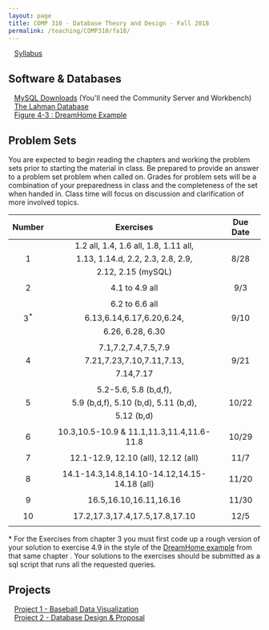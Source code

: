 ```yaml
---
layout: page
title: COMP 310 - Database Theory and Design - Fall 2018
permalink: /teaching/COMP310/fa18/
---
```



&nbsp;&nbsp;&nbsp;[Syllabus](/teaching/COMP310/fa18/comp310-syllabus.pdf)

## Software  & Databases

&nbsp;&nbsp;&nbsp;[MySQL Downloads](https://dev.mysql.com/downloads/) (You'll need the Community Server and Workbench)  
&nbsp;&nbsp;&nbsp;[The Lahman Database](http://www.seanlahman.com/baseball-archive/statistics/)  
&nbsp;&nbsp;&nbsp;[Figure 4-3 : DreamHome Example](/teaching/COMP310/fa18/src/fig4.3.sql)

## Problem Sets

You are expected to begin reading the chapters and working the problem sets prior to starting the material in class. Be prepared to provide an answer to a problem set problem when called on.  Grades for problem sets will be a combination of your preparedness in class and the completeness of the set when handed in. Class time will focus on discussion and clarification of more involved topics.

| Number | Exercises | Due Date |  
| :---: | :---: | :---: |  
|        | 1.2 all, 1.4, 1.6 all, 1.8, 1.11 all, |   |  
|  1     |  1.13, 1.14.d, 2.2, 2.3, 2.8, 2.9, | 8/28 |  
|        |  2.12, 2.15 (mySQL) |  |  
|   | | |  
|  2    |    4.1 to 4.9 all | 9/3  |  
|   | | |  
|       |  6.2 to 6.6 all |   |
|  3<sup>*</sup>    |  6.13,6.14,6.17,6.20,6.24, | 9/10  |   
|       |    6.26, 6.28, 6.30 |     |  
|  |   |  
|       |   7.1,7.2,7.4,7.5,7.9       |     |  
|  4    |   7.21,7.23,7.10,7.11,7.13,  |  9/21   |
|       |      7.14,7.17    |    |  
| | | |
|       |  5.2-5.6, 5.8 (b,d,f),    |     |  
|  5    |  5.9 (b,d,f), 5.10 (b,d), 5.11 (b,d),    |  10/22   |
|       |  5.12 (b,d)   |    |  
|   |  |  |  
|  6 | 10.3,10.5-10.9 & 11.1,11.3,11.4,11.6-11.8 | 10/29 |  
|   |  |  |  
|  7 | 12.1-12.9, 12.10 (all), 12.12 (all) | 11/7 |  
| | | |
|  8 | 14.1-14.3,14.8,14.10-14.12,14.15-14.18 (all) | 11/20 |  
| | | |
| 9 | 16.5,16.10,16.11,16.16 | 11/30 |
| | | |
| 10 | 17.2,17.3,17.4,17.5,17.8,17.10 | 12/5 |
| | | |

\*  For the Exercises from chapter 3 you must first code up a rough version of your solution to exercise 4.9 in the style of the [DreamHome example](/teaching/COMP310/src/fig4.3.sql) from that same chapter .  Your solutions to the exercises should be submitted as a sql script that runs all the requested queries.

## Projects

&nbsp;&nbsp;&nbsp;[Project 1 - Baseball Data Visualization](/teaching/COMP310/fa18/comp310-project1.pdf)  
&nbsp;&nbsp;&nbsp;[Project 2 - Database Design & Proposal](/teaching/COMP310/fa18/comp310-project2.pdf)  

